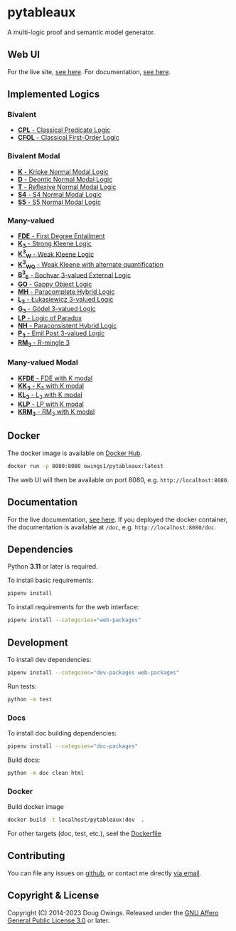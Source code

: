 # pytableaux

A multi-logic proof and semantic model generator.

## Web UI

For the live site, [see here][site]. For documentation, [see here][doc].

## Implemented Logics

### Bivalent

- [**CPL** - Classical Predicate Logic][CPL]
- [**CFOL** - Classical First-Order Logic][CFOL]

### Bivalent Modal

- [**K** - Kripke Normal Modal Logic][K]
- [**D** - Deontic Normal Modal Logic][D]
- [**T** - Reflexive Normal Modal Logic][T]
- [**S4** - S4 Normal Modal Logic][S4]
- [**S5** - S5 Normal Modal Logic][S5]

### Many-valued

- [**FDE** - First Degree Entailment][FDE]
- [**K<sub>3</sub>** - Strong Kleene Logic][K3]
- [**K<sup>3</sup><sub>W</sub>** - Weak Kleene Logic][K3W]
- [**K<sup>3</sup><sub>WQ</sub>** - Weak Kleene with alternate quantification][K3WQ]
- [**B<sup>3</sup><sub>E</sub>** - Bochvar 3-valued External Logic][B3E]
- [**GO** - Gappy Object Logic][GO]
- [**MH** - Paracomplete Hybrid Logic][MH]
- [**L<sub>3</sub>** - Łukasiewicz 3-valued Logic][L3]
- [**G<sub>3</sub>** - Gödel 3-valued Logic][G3]
- [**LP** - Logic of Paradox][LP]
- [**NH** - Paraconsistent Hybrid Logic][NH]
- [**P<sub>3</sub>** - Emil Post 3-valued Logic][P3]
- [**RM<sub>3</sub>** - R-mingle 3][RM3]

### Many-valued Modal

- [**KFDE** - FDE with K modal][KFDE]
- [**KK<sub>3</sub>** - K<sub>3</sub> with K modal][KK3]
- [**KL<sub>3</sub>** - L<sub>3</sub> with K modal][KL3]
- [**KLP** - LP with K modal][KLP]
- [**KRM<sub>3</sub>** - RM<sub>3</sub> with K modal][KRM3]

## Docker

The docker image is available on [Docker Hub][dockerhub].

```bash
docker run -p 8080:8080 owings1/pytableaux:latest
```

The web UI will then be available on port 8080, e.g. `http://localhost:8080`.

## Documentation

For the live documentation, [see here][doc]. If you deployed the docker container,
the documentation is available at `/doc`, e.g. `http://localhost:8080/doc`.

## Dependencies

Python **3.11** or later is required.

To install basic requirements:

```bash
pipenv install
```

To install requirements for the web interface:

```bash
pipenv install --categories="web-packages"
```

## Development

To install dev dependencies:

```bash
pipenv install --categoies="dev-packages web-packages"
```

Run tests:

```bash
python -m test
```

<!-- optional: python-Levenshtein -->
### Docs

To install doc building dependencies:

```bash
pipenv install --categoies="doc-packages"
```

Build docs:

```bash
python -m doc clean html
```

### Docker

Build docker image

```bash
docker build -t localhost/pytableaux:dev  .
```

For other targets (doc, test, etc.), seel the [Dockerfile][dockerfile]
## Contributing

You can file any issues on [github][issues], or contact me directly [via email][mailto].

## Copyright & License

<!-- [copyright-begin] -->
Copyright (C) 2014-2023 Doug Owings. Released under the [GNU Affero General Public License 3.0][license] or later.
<!-- [copyright-end] -->

[site]: http://logic.dougowings.net
[doc]: http://logic.dougowings.net/doc/
[dockerhub]: https://hub.docker.com/r/owings1/pytableaux/
[dockerfile]: Dockerfile

<!-- [refs-begin] -->
[license]: https://www.gnu.org/licenses/agpl-3.0.en.html
[issues]: https://github.com/owings1/pytableaux/issues
[mailto]: mailto:doug@dougowings.net
<!-- [refs-end] -->

[CPL]: http://logic.dougowings.net/doc/logics/cpl.html
[CFOL]: http://logic.dougowings.net/doc/logics/cfol.html

[K]: http://logic.dougowings.net/doc/logics/k.html
[D]: http://logic.dougowings.net/doc/logics/d.html
[T]: http://logic.dougowings.net/doc/logics/t.html
[S4]: http://logic.dougowings.net/doc/logics/s4.html
[S5]: http://logic.dougowings.net/doc/logics/s5.html

[FDE]: http://logic.dougowings.net/doc/logics/fde.html
[K3]: http://logic.dougowings.net/doc/logics/k3.html
[K3W]: http://logic.dougowings.net/doc/logics/k3w.html
[K3WQ]: http://logic.dougowings.net/doc/logics/k3wq.html
[B3E]: http://logic.dougowings.net/doc/logics/b3e.html
[GO]: http://logic.dougowings.net/doc/logics/go.html
[MH]: http://logic.dougowings.net/doc/logics/mh.html
[L3]: http://logic.dougowings.net/doc/logics/l3.html
[G3]: http://logic.dougowings.net/doc/logics/g3.html
[LP]: http://logic.dougowings.net/doc/logics/lp.html
[NH]: http://logic.dougowings.net/doc/logics/nh.html
[P3]: http://logic.dougowings.net/doc/logics/p3.html
[RM3]: http://logic.dougowings.net/doc/logics/rm3.html

[KFDE]: http://logic.dougowings.net/doc/logics/kfde.html
[KK3]: http://logic.dougowings.net/doc/logics/kk3.html
[KL3]: http://logic.dougowings.net/doc/logics/kl3.html
[KLP]: http://logic.dougowings.net/doc/logics/klp.html
[KRM3]: http://logic.dougowings.net/doc/logics/krm3.html